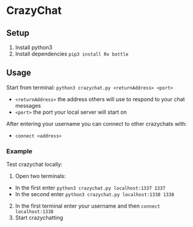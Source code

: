 CrazyChat
=========

Setup
-----
1. Install python3
2. Install dependencies `pip3 install Rx bottle`

Usage
-----
Start from terminal: `python3 crazychat.py <returnAddress> <port>`
- `<returnAddress>` the address others will use to respond to your chat messages
-  `<port>` the port your local server will start on

After entering your username you can connect to other crazychats with:
- `connect <address>`


### Example
Test crazychat locally:

1. Open two terminals:
  - In the first enter `python3 crazychat.py localhost:1337 1337`
  - In the second enter `python3 crazychat.py localhost:1338 1338`
2. In the first terminal enter your username and then `connect localhost:1338`
3. Start crazychatting 
